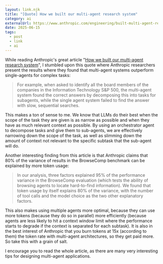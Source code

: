 ```yaml
---
layout: link.njk
title: "[Quote] How we built our multi-agent research system"
category: ai
externalUrl: https://www.anthropic.com/engineering/built-multi-agent-research-system
date: 2025-06-15
tags:
  - post
  - link
  - ai
---
```


While reading Anthropic's great article "[How we built our multi-agent research system](https://www.anthropic.com/engineering/built-multi-agent-research-system)", I stumbled upon this quote where Anthropic researchers present the results where they found that multi-agent systems outperform single-agents for complex tasks:

> For example, when asked to identify all the board members of the companies in the Information Technology S&P 500, the multi-agent system found the correct answers by decomposing this into tasks for subagents, while the single agent system failed to find the answer with slow, sequential searches.

This makes a ton of sense to me. We know that LLMs do their best when the scope of the task they are given is as narrow as possible and when they have as much relevant context as possible. By using an orchestrator agent to decompose tasks and give them to sub-agents, we are effectively narrowing down the scope of the task, as well as slimming down the amount of context not relevant to the specific subtask that the sub-agent will do.

Another interesting finding from this article is that Anthropic claims that 80% of the variance of results in the BrowseComp benchmark can be explained by more token usage:

> In our analysis, three factors explained 95% of the performance variance in the BrowseComp evaluation (which tests the ability of browsing agents to locate hard-to-find information). We found that token usage by itself explains 80% of the variance, with the number of tool calls and the model choice as the two other explanatory factors.

This also makes using multiple agents more optimal, because they can use more tokens (because they do so in parallel) more efficiently (because agents are less likely to hit a context window limit where the performance starts to degrade if the context is separated for each subtask). It is also in the best interest of Anthropic that you burn tokens at 15x (according to them) the token rate with multi-agent architectures, so they get paid more. So take this with a grain of salt.

I encourage you to read the whole article, as there are many very interesting tips for designing multi-agent applications.

